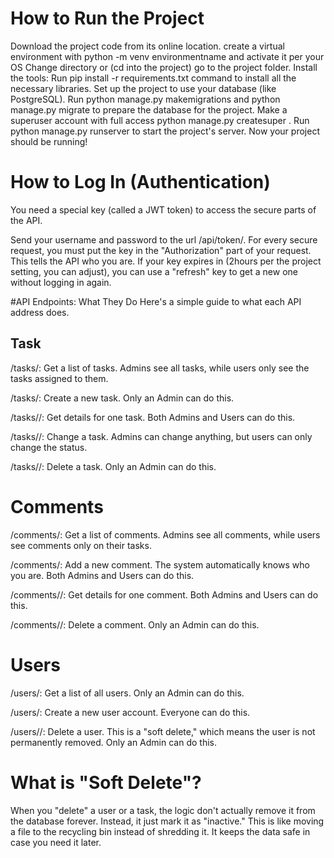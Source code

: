 # How to Run the Project


Download the project code from its online location.
create a virtual environment with python -m venv environmentname  and activate it per your OS
Change directory or (cd into the project) go to the project folder.
Install the tools: Run pip install -r requirements.txt command to install all the necessary libraries.
Set up the project to use your database (like PostgreSQL).
Run python manage.py makemigrations and python manage.py migrate to prepare the database for the project.
Make a superuser account with full access python manage.py createsuper .
Run python manage.py runserver to start the project's server.
Now your project should be running!

# How to Log In (Authentication)

You need a special key (called a JWT token) to access the secure parts of the API.

Send your username and password to the url /api/token/.
For every secure request, you must put the key in the "Authorization" part of your request. This tells the API who you are.
If your key expires in (2hours per the project setting, you can adjust), you can use a "refresh" key to get a new one without logging in again.

#API Endpoints: What They Do
Here's a simple guide to what each API address does.

## Task

/tasks/: Get a list of tasks. Admins see all tasks, while users only see the tasks assigned to them.

/tasks/: Create a new task. Only an Admin can do this.

/tasks/<id>/: Get details for one task. Both Admins and Users can do this.

/tasks/<id>/: Change a task. Admins can change anything, but users can only change the status.

/tasks/<id>/: Delete a task. Only an Admin can do this.

# Comments
/comments/: Get a list of comments. Admins see all comments, while users see comments only on their tasks.

/comments/: Add a new comment. The system automatically knows who you are. Both Admins and Users can do this.

/comments/<id>/: Get details for one comment. Both Admins and Users can do this.

/comments/<id>/: Delete a comment. Only an Admin can do this.

# Users
/users/: Get a list of all users. Only an Admin can do this.

/users/: Create a new user account. Everyone can do this.

/users/<id>/: Delete a user. This is a "soft delete," which means the user is not permanently removed. Only an Admin can do this.

# What is "Soft Delete"?
When you "delete" a user or a task, the logic don't actually remove it from the database forever. Instead, it just mark it as "inactive." This is like moving a file to the recycling bin instead of shredding it. It keeps the data safe in case you need it later.
